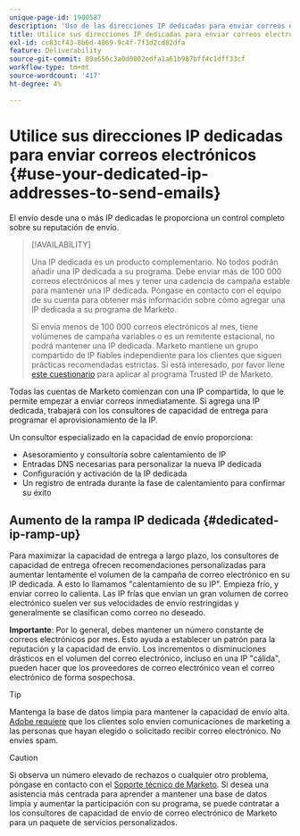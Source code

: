 ```yaml
---
unique-page-id: 1900587
description: 'Uso de las direcciones IP dedicadas para enviar correos electrónicos: documentos de Marketo, documentación del producto'
title: Utilice sus direcciones IP dedicadas para enviar correos electrónicos
exl-id: cc83cf43-8b6d-4869-9c4f-7f3d2cd82dfa
feature: Deliverability
source-git-commit: 09a656c3a0d0002edfa1a61b987bff4c1dff33cf
workflow-type: tm+mt
source-wordcount: '417'
ht-degree: 4%

---
```


# Utilice sus direcciones IP dedicadas para enviar correos electrónicos {#use-your-dedicated-ip-addresses-to-send-emails}

El envío desde una o más IP dedicadas le proporciona un control completo sobre su reputación de envío.

>[!AVAILABILITY]
>
>Una IP dedicada es un producto complementario. No todos podrán añadir una IP dedicada a su programa. Debe enviar más de 100 000 correos electrónicos al mes y tener una cadencia de campaña estable para mantener una IP dedicada. Póngase en contacto con el equipo de su cuenta para obtener más información sobre cómo agregar una IP dedicada a su programa de Marketo.
>
>Si envía menos de 100 000 correos electrónicos al mes, tiene volúmenes de campaña variables o es un remitente estacional, no podrá mantener una IP dedicada. Marketo mantiene un grupo compartido de IP fiables independiente para los clientes que siguen prácticas recomendadas estrictas. Si está interesado, por favor llene [este cuestionario](https://na-sjg.marketo.com/lp/marketoprivacydemo/Trusted-IP-Sending-Range-Program.html?lang=es) para aplicar al programa Trusted IP de Marketo.

Todas las cuentas de Marketo comienzan con una IP compartida, lo que le permite empezar a enviar correos inmediatamente. Si agrega una IP dedicada, trabajará con los consultores de capacidad de entrega para programar el aprovisionamiento de la IP.

Un consultor especializado en la capacidad de envío proporciona:

* Asesoramiento y consultoría sobre calentamiento de IP
* Entradas DNS necesarias para personalizar la nueva IP dedicada
* Configuración y activación de la IP dedicada
* Un registro de entrada durante la fase de calentamiento para confirmar su éxito

## Aumento de la rampa IP dedicada {#dedicated-ip-ramp-up}

Para maximizar la capacidad de entrega a largo plazo, los consultores de capacidad de entrega ofrecen recomendaciones personalizadas para aumentar lentamente el volumen de la campaña de correo electrónico en su IP dedicada. A esto lo llamamos &quot;calentamiento de su IP&quot;. Empieza frío, y enviar correo lo calienta. Las IP frías que envían un gran volumen de correo electrónico suelen ver sus velocidades de envío restringidas y generalmente se clasifican como correo no deseado.

**Importante**: Por lo general, debes mantener un número constante de correos electrónicos por mes. Esto ayuda a establecer un patrón para la reputación y la capacidad de envío. Los incrementos o disminuciones drásticos en el volumen del correo electrónico, incluso en una IP &quot;cálida&quot;, pueden hacer que los proveedores de correo electrónico vean el correo electrónico de forma sospechosa.

>[!TIP]
>
>Mantenga la base de datos limpia para mantener la capacidad de envío alta. [Adobe requiere](https://www.adobe.com/legal/terms/aup.html) que los clientes solo envíen comunicaciones de marketing a las personas que hayan elegido o solicitado recibir correo electrónico. No envies spam.

>[!CAUTION]
>
>Si observa un número elevado de rechazos o cualquier otro problema, póngase en contacto con el [Soporte técnico de Marketo](https://nation.marketo.com/t5/Support/ct-p/Support). Si desea una asistencia más centrada para aprender a mantener una base de datos limpia y aumentar la participación con su programa, se puede contratar a los consultores de capacidad de envío de correo electrónico de Marketo para un paquete de servicios personalizados.
